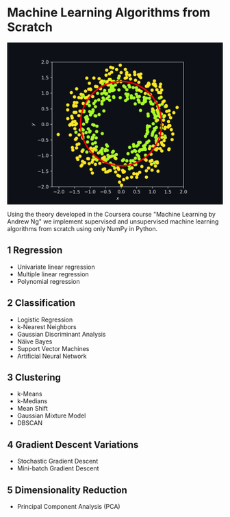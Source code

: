 # Machine Learning Algorithms from Scratch
<p align="center">
	<img src="./2 Classification/1 Logistic Regression/logit_application.png" width="600" align="center">
</p>

Using the theory developed in the Coursera course "Machine Learning by Andrew Ng" we implement supervised and unsupervised machine learning algorithms from scratch using only NumPy in Python.

## 1 Regression
* Univariate linear regression
* Multiple linear regression
* Polynomial regression

## 2 Classification
* Logistic Regression
* k-Nearest Neighbors
* Gaussian Discriminant Analysis
* Näive Bayes
* Support Vector Machines
* Artificial Neural Network

## 3 Clustering
* k-Means
* k-Medians
* Mean Shift
* Gaussian Mixture Model
* DBSCAN

## 4 Gradient Descent Variations
* Stochastic Gradient Descent
* Mini-batch Gradient Descent

## 5 Dimensionality Reduction
* Principal Component Analysis (PCA)